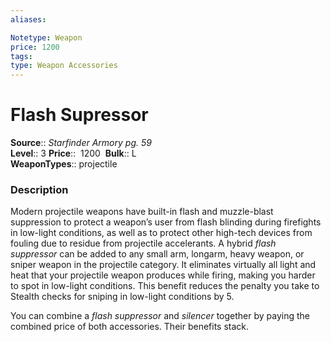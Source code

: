```yaml
---
aliases: 

Notetype: Weapon
price: 1200
tags: 
type: Weapon Accessories
---
```


# Flash Supressor

**Source**:: _Starfinder Armory pg. 59_  
**Level**:: 3
**Price**::  1200 
**Bulk**:: L  
**WeaponTypes**:: projectile

### Description

Modern projectile weapons have built-in flash and muzzle-blast suppression to protect a weapon’s user from flash blinding during firefights in low-light conditions, as well as to protect other high-tech devices from fouling due to residue from projectile accelerants. A hybrid _flash suppressor_ can be added to any small arm, longarm, heavy weapon, or sniper weapon in the projectile category. It eliminates virtually all light and heat that your projectile weapon produces while firing, making you harder to spot in low-light conditions. This benefit reduces the penalty you take to Stealth checks for sniping in low-light conditions by 5.  
  
You can combine a _flash suppressor_ and _silencer_ together by paying the combined price of both accessories. Their benefits stack.
